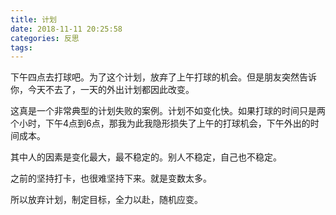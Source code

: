 ```yaml
---
title: 计划
date: 2018-11-11 20:25:58
categories: 反思
tags:
---
```


下午四点去打球吧。为了这个计划，放弃了上午打球的机会。但是朋友突然告诉你，今天不去了，一天的外出计划都因此改变。

这真是一个非常典型的计划失败的案例。计划不如变化快。如果打球的时间只是两个小时，下午4点到6点，那我为此我隐形损失了上午的打球机会，下午外出的时间成本。

其中人的因素是变化最大，最不稳定的。别人不稳定，自己也不稳定。

之前的坚持打卡，也很难坚持下来。就是变数太多。

所以放弃计划，制定目标，全力以赴，随机应变。
